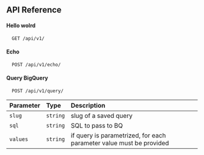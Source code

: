 ## API Reference

#### Hello wolrd

```http
  GET /api/v1/
```


#### Echo

```http
  POST /api/v1/echo/
```


#### Query BigQuery

```http
  POST /api/v1/query/
```

| Parameter | Type     | Description                       |
| :-------- | :------- | :-------------------------------- |
| `slug`      | `string` | slug of a saved query |
| `sql`      | `string` | SQL to pass to BQ |
| `values`      | `string` | if query is parametrized, for each parameter value must be provided |


